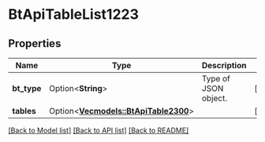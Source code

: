 # BtApiTableList1223

## Properties

Name | Type | Description | Notes
------------ | ------------- | ------------- | -------------
**bt_type** | Option<**String**> | Type of JSON object. | [optional]
**tables** | Option<[**Vec<models::BtApiTable2300>**](BTApiTable-2300.md)> |  | [optional]

[[Back to Model list]](../README.md#documentation-for-models) [[Back to API list]](../README.md#documentation-for-api-endpoints) [[Back to README]](../README.md)


